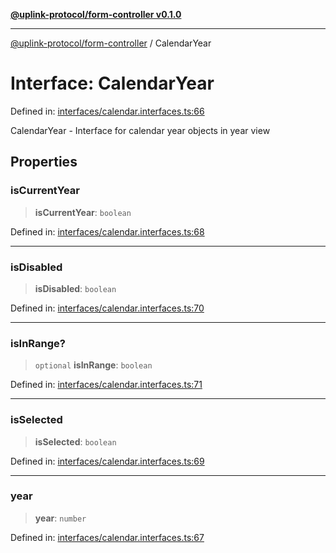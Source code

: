 [**@uplink-protocol/form-controller v0.1.0**](../README.md)

***

[@uplink-protocol/form-controller](../globals.md) / CalendarYear

# Interface: CalendarYear

Defined in: [interfaces/calendar.interfaces.ts:66](https://github.com/jmkcoder/uplink-protocol-calendar/blob/37dc792b8a1827808b6d945b0ed3805e9835a62c/src/interfaces/calendar.interfaces.ts#L66)

CalendarYear - Interface for calendar year objects in year view

## Properties

### isCurrentYear

> **isCurrentYear**: `boolean`

Defined in: [interfaces/calendar.interfaces.ts:68](https://github.com/jmkcoder/uplink-protocol-calendar/blob/37dc792b8a1827808b6d945b0ed3805e9835a62c/src/interfaces/calendar.interfaces.ts#L68)

***

### isDisabled

> **isDisabled**: `boolean`

Defined in: [interfaces/calendar.interfaces.ts:70](https://github.com/jmkcoder/uplink-protocol-calendar/blob/37dc792b8a1827808b6d945b0ed3805e9835a62c/src/interfaces/calendar.interfaces.ts#L70)

***

### isInRange?

> `optional` **isInRange**: `boolean`

Defined in: [interfaces/calendar.interfaces.ts:71](https://github.com/jmkcoder/uplink-protocol-calendar/blob/37dc792b8a1827808b6d945b0ed3805e9835a62c/src/interfaces/calendar.interfaces.ts#L71)

***

### isSelected

> **isSelected**: `boolean`

Defined in: [interfaces/calendar.interfaces.ts:69](https://github.com/jmkcoder/uplink-protocol-calendar/blob/37dc792b8a1827808b6d945b0ed3805e9835a62c/src/interfaces/calendar.interfaces.ts#L69)

***

### year

> **year**: `number`

Defined in: [interfaces/calendar.interfaces.ts:67](https://github.com/jmkcoder/uplink-protocol-calendar/blob/37dc792b8a1827808b6d945b0ed3805e9835a62c/src/interfaces/calendar.interfaces.ts#L67)
